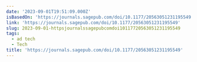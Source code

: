 ```yaml
---
date: '2023-09-01T19:51:09.000Z'
isBasedOn: 'https://journals.sagepub.com/doi/10.1177/20563051231195549'
link: 'https://journals.sagepub.com/doi/10.1177/20563051231195549'
slug: 2023-09-01-httpsjournalssagepubcomdoi10117720563051231195549
tags:
  - ad tech
  - Tech
title: 'https://journals.sagepub.com/doi/10.1177/20563051231195549'
---
```


